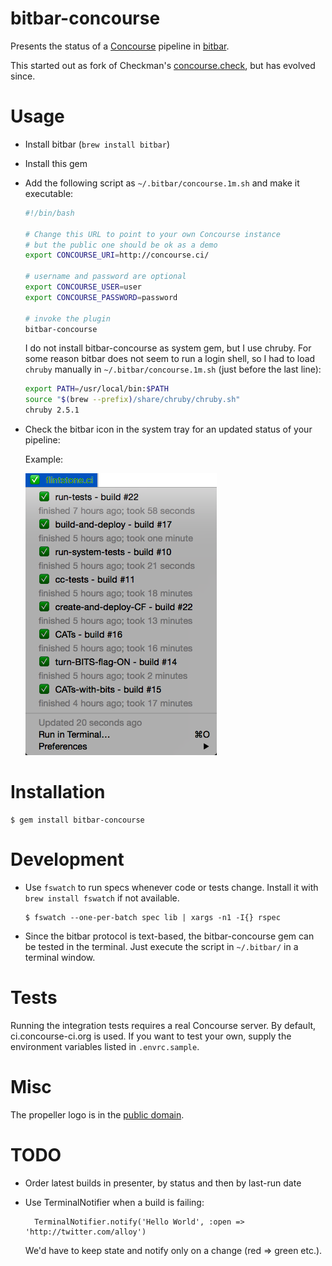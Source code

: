 # bitbar-concourse

Presents the status of a [Concourse](https://concourse.ci/release-notes.html) pipeline in [bitbar](https://github.com/matryer/bitbar).

This started out as fork of Checkman's [concourse.check](https://github.com/cppforlife/checkman/blob/master/scripts/concourse.check), but has evolved since.

# Usage

* Install bitbar (`brew install bitbar`)
* Install this gem
* Add the following script as `~/.bitbar/concourse.1m.sh` and make it executable:

  ```sh
  #!/bin/bash

  # Change this URL to point to your own Concourse instance
  # but the public one should be ok as a demo
  export CONCOURSE_URI=http://concourse.ci/

  # username and password are optional
  export CONCOURSE_USER=user
  export CONCOURSE_PASSWORD=password

  # invoke the plugin
  bitbar-concourse
  ```

  I do not install bitbar-concourse as system gem, but I use chruby. For some reason bitbar does not seem to run a login shell, so I had to load `chruby` manually in `~/.bitbar/concourse.1m.sh` (just before the last line):

  ```sh
  export PATH=/usr/local/bin:$PATH
  source "$(brew --prefix)/share/chruby/chruby.sh"
  chruby 2.5.1
  ```

* Check the bitbar icon in the system tray for an updated status of your pipeline:

  Example:

  ![Flintstone CI](public/flintstone.png)

# Installation

    $ gem install bitbar-concourse

# Development

* Use `fswatch` to run specs whenever code or tests change. Install it with `brew install fswatch` if not available.

  ```
  $ fswatch --one-per-batch spec lib | xargs -n1 -I{} rspec
  ```

* Since the bitbar protocol is text-based, the bitbar-concourse gem can be tested in the terminal. Just execute the script in `~/.bitbar/` in a terminal window.

# Tests

Running the integration tests requires a real Concourse server. By default, ci.concourse-ci.org is used. If you want to test your own, supply the environment variables listed in `.envrc.sample`.

# Misc

The propeller logo is in the [public domain](https://thenounproject.com/search/?q=propeller&i=13111).

# TODO
* Order latest builds in presenter, by status and then by last-run date
* Use TerminalNotifier when a build is failing:

        TerminalNotifier.notify('Hello World', :open => 'http://twitter.com/alloy')

  We'd have to keep state and notify only on a change (red => green etc.).
